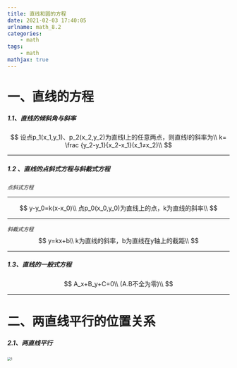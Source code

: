 ```yaml
---
title: 直线和圆的方程
date: 2021-02-03 17:40:05
urlname: math_8.2
categories: 
    - math
tags: 
    - math
mathjax: true
---
```


# 一、直线的方程

##### 1.1、直线的倾斜角与斜率


$$
设点p_1(x_1,y_1)、p_2(x_2,y_2)为直线l上的任意两点，则直线l的斜率为\\
k= \frac {y_2-y_1}{x_2-x_1}(x_1≠x_2)\\
$$

------

##### 1.2 、直线的点斜式方程与斜截式方程

*<code>点斜式方程</code>*

------


$$
y-y_0=k(x-x_0)\\
点p_0(x_0,y_0)为直线上的点，k为直线的斜率\\
$$

------

*<code>斜截式方程</code>*
$$
y=kx+b\\
k为直线的斜率，b为直线在y轴上的截距\\
$$

------

##### 1.3、直线的一般式方程


$$
A_x+B_y+C=0\\
(A.B不全为零)\\
$$

------

# 二、两直线平行的位置关系

##### 2.1、两直线平行

<img src="https://magisk.zhoyolg.com/png/1.png" alt="1" style="zoom:50%;" /> 

